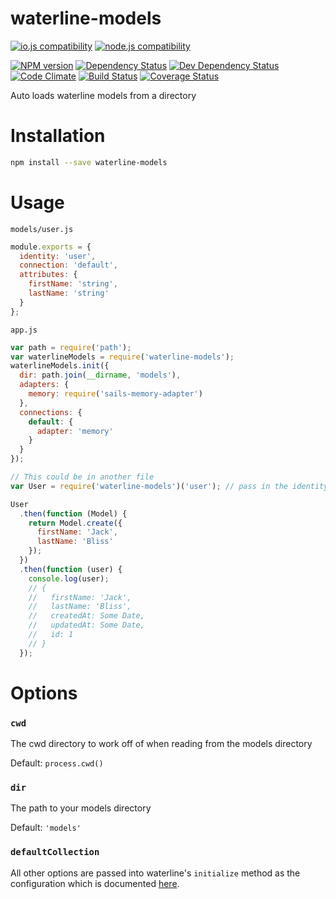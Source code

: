 # waterline-models

[![io.js compatibility](https://img.shields.io/badge/io.js-compatible-brightgreen.svg?style=flat)](https://iojs.org/)
[![node.js compatibility](https://img.shields.io/badge/node.js-compatible-brightgreen.svg?style=flat)](https://nodejs.org/)

[![NPM version](http://img.shields.io/npm/v/waterline-models.svg?style=flat)](https://www.npmjs.org/package/waterline-models)
[![Dependency Status](http://img.shields.io/david/ksmithut/waterline-models.svg?style=flat)](https://david-dm.org/ksmithut/waterline-models)
[![Dev Dependency Status](http://img.shields.io/david/dev/ksmithut/waterline-models.svg?style=flat)](https://david-dm.org/ksmithut/waterline-models#info=devDependencies&view=table)
[![Code Climate](http://img.shields.io/codeclimate/github/ksmithut/waterline-models.svg?style=flat)](https://codeclimate.com/github/ksmithut/waterline-models)
[![Build Status](http://img.shields.io/travis/ksmithut/waterline-models/master.svg?style=flat)](https://travis-ci.org/ksmithut/waterline-models)
[![Coverage Status](http://img.shields.io/codeclimate/coverage/github/ksmithut/waterline-models.svg?style=flat)](https://codeclimate.com/github/ksmithut/waterline-models)

Auto loads waterline models from a directory

# Installation

```bash
npm install --save waterline-models
```

# Usage

`models/user.js`

```js
module.exports = {
  identity: 'user',
  connection: 'default',
  attributes: {
    firstName: 'string',
    lastName: 'string'
  }
};
```

`app.js`

```js
var path = require('path');
var waterlineModels = require('waterline-models');
waterlineModels.init({
  dir: path.join(__dirname, 'models'),
  adapters: {
    memory: require('sails-memory-adapter')
  },
  connections: {
    default: {
      adapter: 'memory'
    }
  }
});

// This could be in another file
var User = require('waterline-models')('user'); // pass in the identity

User
  .then(function (Model) {
    return Model.create({
      firstName: 'Jack',
      lastName: 'Bliss'
    });
  })
  .then(function (user) {
    console.log(user);
    // {
    //   firstName: 'Jack',
    //   lastName: 'Bliss',
    //   createdAt: Some Date,
    //   updatedAt: Some Date,
    //   id: 1
    // }
  });
```

# Options

### `cwd`

The cwd directory to work off of when reading from the models directory

Default: `process.cwd()`

### `dir`

The path to your models directory

Default: `'models'`

### `defaultCollection`

All other options are passed into waterline's `initialize` method as the
configuration which is documented
[here](https://github.com/balderdashy/waterline-docs/blob/master/introduction/getting-started.md).
